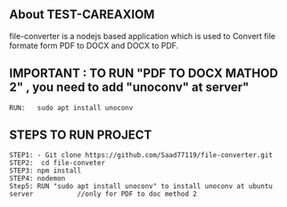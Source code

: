## About TEST-CAREAXIOM

file-converter is a nodejs based application which is used to Convert file formate form PDF to DOCX and DOCX to PDF.



## IMPORTANT : TO RUN "PDF TO DOCX MATHOD 2" , you need to add "unoconv" at server" 

```
RUN:   sudo apt install unoconv
```


## STEPS TO RUN PROJECT

```
STEP1: - Git clone https://github.com/Saad77119/file-converter.git
STEP2:  cd file-conveter
STEP3: npm install
STEP4: nodemon
Step5: RUN "sudo apt install unoconv" to install unoconv at ubuntu server           //only for PDF to doc method 2 

```